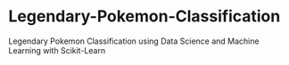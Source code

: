# Legendary-Pokemon-Classification
Legendary Pokemon Classification using Data Science and Machine Learning with Scikit-Learn
